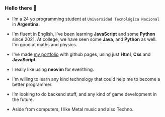 ### Hello there 👋


- I’m a 24 yo programming student at `Universidad Tecnológica Nacional` in **Argentina**.

- I'm fluent in English, I've been learning **JavaScript** and some **Python** since 2021. At college, we have seen some **Java**, and **Python** as well. I'm good at maths and physics.

- I've made [my portfolio](https://aammsst.github.io) with github pages, using just **Html**, **Css** and **JavaScript**.

- I really like using **neovim** for everithing.

- I'm willing to learn any kind technology that could help me to become a better programmer.

- I’m looking to do backend stuff, and any kind of game development in the future.

- Aside from computers, I like Metal music and also Techno.
